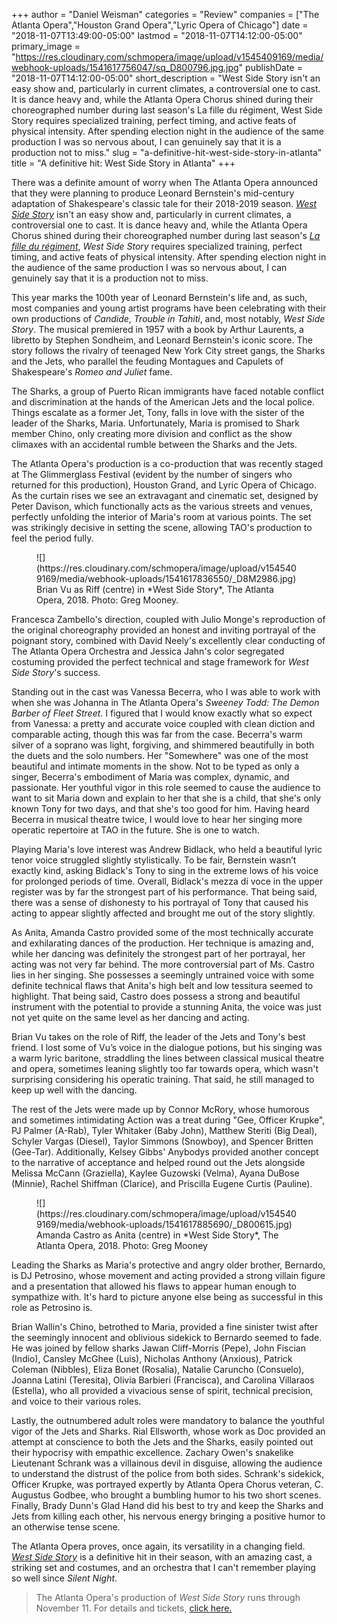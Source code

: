 +++
author = "Daniel Weisman"
categories = "Review"
companies = ["The Atlanta Opera","Houston Grand Opera","Lyric Opera of Chicago"]
date = "2018-11-07T13:49:00-05:00"
lastmod = "2018-11-07T14:12:00-05:00"
primary_image = "https://res.cloudinary.com/schmopera/image/upload/v1545409169/media/webhook-uploads/1541617756047/sq_D800796.jpg.jpg"
publishDate = "2018-11-07T14:12:00-05:00"
short_description = "West Side Story isn&#039;t an easy show and, particularly in current climates, a controversial one to cast. It is dance heavy and, while the Atlanta Opera Chorus shined during their choreographed number during last season&#039;s La fille du régiment, West Side Story requires specialized training, perfect timing, and active feats of physical intensity. After spending election night in the audience of the same production I was so nervous about, I can genuinely say that it is a production not to miss."
slug = "a-definitive-hit-west-side-story-in-atlanta"
title = "A definitive hit: West Side Story in Atlanta"
+++

There was a definite amount of worry when The Atlanta Opera announced that they were planning to produce Leonard Bernstein's mid-century adaptation of Shakespeare's classic tale for their 2018-2019 season. [*West Side Story*](https://www.atlantaopera.org/performance/west-side-story/) isn't an easy show and, particularly in current climates, a controversial one to cast. It is dance heavy and, while the Atlanta Opera Chorus shined during their choreographed number during last season's [*La fille du régiment*](/a-bel-canto-winner-atlantas-fille-du-régiment/), *West Side Story* requires specialized training, perfect timing, and active feats of physical intensity. After spending election night in the audience of the same production I was so nervous about, I can genuinely say that it is a production not to miss.

This year marks the 100th year of Leonard Bernstein's life and, as such, most companies and young artist programs have been celebrating with their own productions of *Candide*, *Trouble in Tahiti*, and, most notably, *West Side Story*. The musical premiered in 1957 with a book by Arthur Laurents, a libretto by Stephen Sondheim, and Leonard Bernstein's iconic score. The story follows the rivalry of teenaged New York City street gangs, the Sharks and the Jets, who parallel the feuding Montagues and Capulets of Shakespeare's *Romeo and Juliet* fame.

The Sharks, a group of Puerto Rican immigrants have faced notable conflict and discrimination at the hands of the American Jets and the local police. Things escalate as a former Jet, Tony, falls in love with the sister of the leader of the Sharks, Maria. Unfortunately, Maria is promised to Shark member Chino, only creating more division and conflict as the show climaxes with an accidental rumble between the Sharks and the Jets.

The Atlanta Opera's production is a co-production that was recently staged at The Glimmerglass Festival (evident by the number of singers who returned for this production), Houston Grand, and Lyric Opera of Chicago. As the curtain rises we see an extravagant and cinematic set, designed by Peter Davison, which functionally acts as the various streets and venues, perfectly unfolding the interior of Maria's room at various points. The set was strikingly decisive in setting the scene, allowing TAO's production to feel the period fully.

<figure data-type="image">
![](https://res.cloudinary.com/schmopera/image/upload/v1545409169/media/webhook-uploads/1541617836550/_D8M2986.jpg)
<figcaption>Brian Vu as Riff (centre) in *West Side Story*, The Atlanta Opera, 2018. Photo: Greg Mooney.</figcaption>
</figure>

Francesca Zambello's direction, coupled with Julio Monge's reproduction of the original choreography provided an honest and inviting portrayal of the poignant story, combined with David Neely's excellently clear conducting of The Atlanta Opera Orchestra and Jessica Jahn's color segregated costuming provided the perfect technical and stage framework for *West Side Story*'s success.

Standing out in the cast was Vanessa Becerra, who I was able to work with when she was Johanna in The Atlanta Opera's *Sweeney Todd: The Demon Barber of Fleet Street*. I figured that I would know exactly what so expect from Vanessa: a pretty and accurate voice coupled with clean diction and comparable acting, though this was far from the case. Becerra's warm silver of a soprano was light, forgiving, and shimmered beautifully in both the duets and the solo numbers. Her "Somewhere" was one of the most beautiful and intimate moments in the show. Not to be typed as only a singer, Becerra's embodiment of Maria was complex, dynamic, and passionate. Her youthful vigor in this role seemed to cause the audience to want to sit Maria down and explain to her that she is a child, that she's only known Tony for two days, and that she's too good for him. Having heard Becerra in musical theatre twice, I would love to hear her singing more operatic repertoire at TAO in the future. She is one to watch.

Playing Maria's love interest was Andrew Bidlack, who held a beautiful lyric tenor voice struggled slightly stylistically. To be fair, Bernstein wasn’t exactly kind, asking Bidlack's Tony to sing in the extreme lows of his voice for prolonged periods of time. Overall, Bidlack's mezza di voce in the upper register was by far the strongest part of his performance. That being said, there was a sense of dishonesty to his portrayal of Tony that caused his acting to appear slightly affected and brought me out of the story slightly.

As Anita, Amanda Castro provided some of the most technically accurate and exhilarating dances of the production. Her technique is amazing and, while her dancing was definitely the strongest part of her portrayal, her acting was not very far behind. The more controversial part of Ms. Castro lies in her singing. She possesses a seemingly untrained voice with some definite technical flaws that Anita's high belt and low tessitura seemed to highlight. That being said, Castro does possess a strong and beautiful instrument with the potential to provide a stunning Anita, the voice was just not yet quite on the same level as her dancing and acting.

Brian Vu takes on the role of Riff, the leader of the Jets and Tony's best friend. I lost some of Vu’s voice in the dialogue potions, but his singing was a warm lyric baritone, straddling the lines between classical musical theatre and opera, sometimes leaning slightly too far towards opera, which wasn't surprising considering his operatic training. That said, he still managed to keep up well with the dancing.

The rest of the Jets were made up by Connor McRory, whose humorous and sometimes intimidating Action was a treat during "Gee, Officer Krupke", PJ Palmer (A-Rab), Tyler Whitaker (Baby John), Matthew Steriti (Big Deal), Schyler Vargas (Diesel), Taylor Simmons (Snowboy), and Spencer Britten (Gee-Tar). Additionally, Kelsey Gibbs' Anybodys provided another concept to the narrative of acceptance and helped round out the Jets alongside Melissa McCann (Graziella), Kaylee Guzowski (Velma), Ayana DuBose (Minnie), Rachel Shiffman (Clarice), and Priscilla Eugene Curtis (Pauline).

<figure data-type="image">
![](https://res.cloudinary.com/schmopera/image/upload/v1545409169/media/webhook-uploads/1541617885690/_D800615.jpg)
<figcaption>Amanda Castro as Anita (centre) in *West Side Story*, The Atlanta Opera, 2018. Photo: Greg Mooney</figcaption>
</figure>

Leading the Sharks as Maria's protective and angry older brother, Bernardo, is DJ Petrosino, whose movement and acting provided a strong villain figure and a presentation that allowed his flaws to appear human enough to sympathize with. It's hard to picture anyone else being as successful in this role as Petrosino is.

Brian Wallin's Chino, betrothed to Maria, provided a fine sinister twist after the seemingly innocent and oblivious sidekick to Bernardo seemed to fade. He was joined by fellow sharks Jawan Cliff-Morris (Pepe), John Fiscian (Indio), Cansley McGhee (Luis), Nicholas Anthony (Anxious), Patrick Coleman (Nibbles), Eliza Bonet (Rosalia), Natalie Caruncho (Consuelo), Joanna Latini (Teresita), Olivia Barbieri (Francisca), and Carolina Villaraos (Estella), who all provided a vivacious sense of spirit, technical precision, and voice to their various roles.

Lastly, the outnumbered adult roles were mandatory to balance the youthful vigor of the Jets and Sharks. Rial Ellsworth, whose work as Doc provided an attempt at conscience to both the Jets and the Sharks, easily pointed out their hypocrisy with empathic excellence. Zachary Owen's snakelike Lieutenant Schrank was a villainous devil in disguise, allowing the audience to understand the distrust of the police from both sides. Schrank's sidekick, Officer Krupke, was portrayed expertly by Atlanta Opera Chorus veteran, C. Augustus Godbee, who brought a bumbling humor to his two short scenes. Finally, Brady Dunn's Glad Hand did his best to try and keep the Sharks and Jets from killing each other, his nervous energy bringing a positive humor to an otherwise tense scene.

The Atlanta Opera proves, once again, its versatility in a changing field. [*West Side Story*](https://www.atlantaopera.org/performance/west-side-story/) is a definitive hit in their season, with an amazing cast, a striking set and costumes, and an orchestra that I can't remember playing so well since *Silent Night*.

>The Atlanta Opera's production of *West Side Story* runs through November 11. For details and tickets, [click here.](https://www.atlantaopera.org/performance/west-side-story/)

